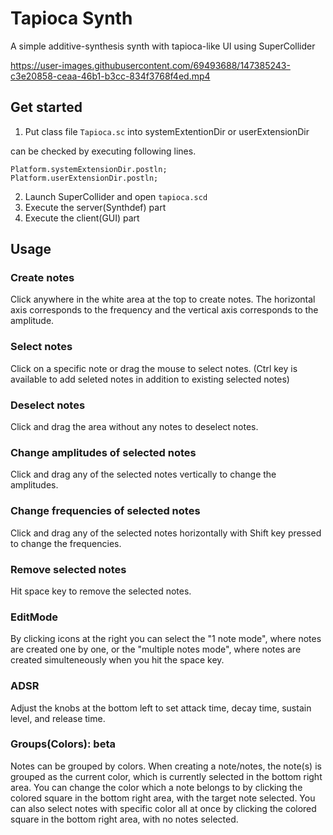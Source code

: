 # Tapioca Synth
A simple additive-synthesis synth with tapioca-like UI using SuperCollider

https://user-images.githubusercontent.com/69493688/147385243-c3e20858-ceaa-46b1-b3cc-834f3768f4ed.mp4

## Get started
1. Put class file `Tapioca.sc` into systemExtentionDir or userExtensionDir

  can be checked by executing following lines.
  ```
  Platform.systemExtensionDir.postln;
  Platform.userExtensionDir.postln;
  ```

2. Launch SuperCollider and open `tapioca.scd`
1. Execute the server(Synthdef) part
1. Execute the client(GUI) part

## Usage
### Create notes
Click anywhere in the white area at the top to create notes. The horizontal axis corresponds to the frequency and the vertical axis corresponds to the amplitude.

### Select notes
Click on a specific note or drag the mouse to select notes. (Ctrl key is available to add seleted notes in addition to existing selected notes)

### Deselect notes
Click and drag the area without any notes to deselect notes.

### Change amplitudes of selected notes
Click and drag any of the selected notes vertically to change the amplitudes.

### Change frequencies of selected notes
Click and drag any of the selected notes horizontally with Shift key pressed to change the frequencies.

### Remove selected notes 
Hit space key to remove the selected notes.

### EditMode
By clicking icons at the right you can select the "1 note mode", where notes are created one by one, or the "multiple notes mode", where notes are created simulteneously when you hit the space key. 

### ADSR
Adjust the knobs at the bottom left to set attack time, decay time, sustain level, and release time.

### Groups(Colors): beta
Notes can be grouped by colors. When creating a note/notes, the note(s) is grouped as the current color, which is currently selected in the bottom right area. You can change the color which a note belongs to by clicking the colored square in the bottom right area, with the target note selected. You can also select notes with specific color all at once by clicking the colored square in the bottom right area, with no notes selected.



